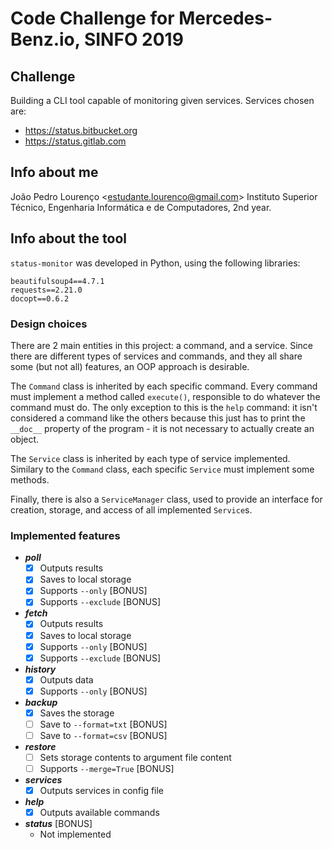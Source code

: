 # Code Challenge for Mercedes-Benz.io, SINFO 2019

## Challenge
Building a CLI tool capable of monitoring given services. Services chosen are:
* https://status.bitbucket.org
* https://status.gitlab.com

## Info about me
João Pedro Lourenço \<estudante.lourenco@gmail.com\>
Instituto Superior Técnico, Engenharia Informática e de Computadores, 2nd year.

## Info about the tool
`status-monitor` was developed in Python, using the following libraries:

```
beautifulsoup4==4.7.1
requests==2.21.0
docopt==0.6.2
```

### Design choices
There are 2 main entities in this project: a command, and a service. Since there are different types of services and commands, and they all share some (but not all) features, an OOP approach is desirable.

The `Command` class is inherited by each specific command. Every command must implement a method called `execute()`, responsible to do whatever the command must do. The only exception to this is the `help` command: it isn't considered a command like the others because this just has to print the `__doc__` property of the program - it is not necessary to actually create an object.

The `Service` class is inherited by each type of service implemented. Similary to the `Command` class, each specific `Service` must implement some methods.

Finally, there is also a `ServiceManager` class, used to provide an interface for creation, storage, and access of all implemented `Service`s.

### Implemented features
* _**poll**_
  - [x] Outputs results
  - [x] Saves to local storage
  - [x] Supports `--only` [BONUS]
  - [x] Supports `--exclude` [BONUS]

* _**fetch**_
  - [x] Outputs results
  - [x] Saves to local storage
  - [x] Supports `--only` [BONUS]
  - [x] Supports `--exclude` [BONUS]

* _**history**_
  - [x] Outputs data
  - [x] Supports `--only` [BONUS]

* _**backup**_
  - [x] Saves the storage
  - [ ] Save to `--format=txt` [BONUS]
  - [ ] Save to `--format=csv` [BONUS]

* _**restore**_
  - [ ] Sets storage contents to argument file content
  - [ ] Supports `--merge=True` [BONUS]

* _**services**_
  - [x] Outputs services in config file

* _**help**_
  - [x] Outputs available commands

* _**status**_ [BONUS]
  - Not implemented
